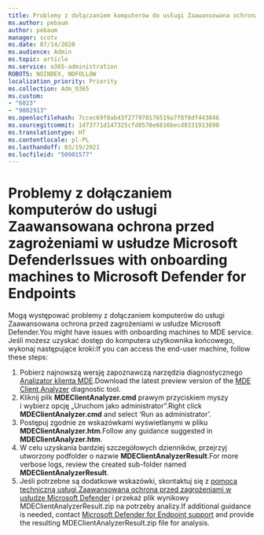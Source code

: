 ```yaml
---
title: Problemy z dołączaniem komputerów do usługi Zaawansowana ochrona przed zagrożeniami w usłudze Microsoft Defender
ms.author: pebaum
author: pebaum
manager: scotv
ms.date: 07/14/2020
ms.audience: Admin
ms.topic: article
ms.service: o365-administration
ROBOTS: NOINDEX, NOFOLLOW
localization_priority: Priority
ms.collection: Adm_O365
ms.custom:
- "6023"
- "9002913"
ms.openlocfilehash: 7ccec69f8ab43f277978176519a7f8f8df443846
ms.sourcegitcommit: 1d73771d147325cfd8578e6816becd8331913890
ms.translationtype: HT
ms.contentlocale: pl-PL
ms.lasthandoff: 03/19/2021
ms.locfileid: "50901577"
---
```

# <a name="issues-with-onboarding-machines-to-microsoft-defender-for-endpoints"></a><span data-ttu-id="e937f-102">Problemy z dołączaniem komputerów do usługi Zaawansowana ochrona przed zagrożeniami w usłudze Microsoft Defender</span><span class="sxs-lookup"><span data-stu-id="e937f-102">Issues with onboarding machines to Microsoft Defender for Endpoints</span></span>

<span data-ttu-id="e937f-103">Mogą występować problemy z dołączaniem komputerów do usługi Zaawansowana ochrona przed zagrożeniami w usłudze Microsoft Defender.</span><span class="sxs-lookup"><span data-stu-id="e937f-103">You might have issues with onboarding machines to MDE service.</span></span> <span data-ttu-id="e937f-104">Jeśli możesz uzyskać dostęp do komputera użytkownika końcowego, wykonaj następujące kroki:</span><span class="sxs-lookup"><span data-stu-id="e937f-104">If you can access the end-user machine, follow these steps:</span></span>

1. <span data-ttu-id="e937f-105">Pobierz najnowszą wersję zapoznawczą narzędzia diagnostycznego [Analizator klienta MDE](https://aka.ms/betamdeanalyzer).</span><span class="sxs-lookup"><span data-stu-id="e937f-105">Download the latest preview version of the [MDE Client Analyzer](https://aka.ms/betamdeanalyzer) diagnostic tool.</span></span>
2. <span data-ttu-id="e937f-106">Kliknij plik **MDEClientAnalyzer.cmd** prawym przyciskiem myszy i wybierz opcję „Uruchom jako administrator”.</span><span class="sxs-lookup"><span data-stu-id="e937f-106">Right click **MDEClientAnalyzer.cmd** and select ‘Run as administrator’.</span></span>
3. <span data-ttu-id="e937f-107">Postępuj zgodnie ze wskazówkami wyświetlanymi w pliku **MDEClientAnalyzer.htm**.</span><span class="sxs-lookup"><span data-stu-id="e937f-107">Follow any guidance suggested in **MDEClientAnalyzer.htm**.</span></span>
4. <span data-ttu-id="e937f-108">W celu uzyskania bardziej szczegółowych dzienników, przejrzyj utworzony podfolder o nazwie **MDEClientAnalyzerResult**.</span><span class="sxs-lookup"><span data-stu-id="e937f-108">For more verbose logs, review the created sub-folder named **MDEClientAnalyzerResult**.</span></span>
5. <span data-ttu-id="e937f-109">Jeśli potrzebne są dodatkowe wskazówki, skontaktuj się z [pomocą techniczną usługi Zaawansowana ochrona przed zagrożeniami w usłudze Microsoft Defender](https://docs.microsoft.com/windows/security/threat-protection/microsoft-defender-atp/contact-support) i przekaż plik wynikowy MDEClientAnalyzerResult.zip na potrzeby analizy.</span><span class="sxs-lookup"><span data-stu-id="e937f-109">If additional guidance is needed, contact [Microsoft Defender for Endpoint support](https://docs.microsoft.com/windows/security/threat-protection/microsoft-defender-atp/contact-support) and provide the resulting MDEClientAnalyzerResult.zip file for analysis.</span></span>
